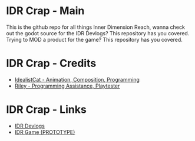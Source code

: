 # IDR Crap - Main
This is the github repo for all things Inner Dimension Reach, wanna check out the godot source for the IDR Devlogs? This repository has you covered. Trying to MOD a product for the game? This repository has you covered.

# IDR Crap - Credits
- [IdealistCat - Animation, Composition, Programming](https://www.youtube.com/channel/UCTGdCANfqYPwPeTY4gRZoOg)
- [Riley - Programming Assistance, Playtester](https://www.youtube.com/channel/UCLfNe4ubapLEEEr6wKoExxQ)

# IDR Crap - Links
- [IDR Devlogs](https://haxen-filp.itch.io/idr-devlogs)
- [IDR Game (PROTOTYPE)](https://github.com/IdealistCat/IDR_Crap/releases)